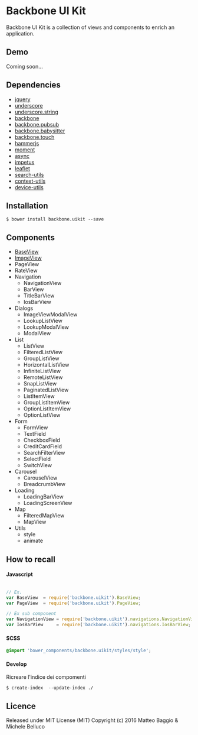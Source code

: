 Backbone UI Kit
===============

Backbone UI Kit is a collection of views and components to enrich an application.


## Demo

Coming soon...

## Dependencies

- [jquery](https://jquery.com/)
- [underscore](http://underscorejs.org/)
- [underscore.string](https://epeli.github.io/underscore.string/)
- [backbone](http://backbonejs.org/)
- [backbone.pubsub](https://github.com/vash15/pubsub)
- [backbone.babysitter](https://github.com/marionettejs/backbone.babysitter)
- [backbone.touch](https://github.com/vash15/backbone.touch)
- [hammerjs](http://hammerjs.github.io/)
- [moment](http://momentjs.com/)
- [async](https://github.com/caolan/async)
- [impetus](http://chrisbateman.github.io/impetus/)
- [leaflet](http://leafletjs.com/)
- [search-utils](https://github.com/vash15/search-utils)
- [context-utils](https://github.com/SonoIo/context-utils)
- [device-utils](https://github.com/SonoIo/device-utils)

## Installation

    $ bower install backbone.uikit --save

## Components

- [BaseView](./documentation/BaseView.md)
- [ImageView](./documentation/ImageView.md)
- PageView
- RateView
- Navigation
   - NavigationView
   - BarView
   - TitleBarView
   - IosBarView
- Dialogs
   - ImageViewModalView
   - LookupListView
   - LookupModalView
   - ModalView
- List
   - ListView
   - FilteredListView
   - GroupListView
   - HorizontalListView
   - InfiniteListView
   - RemoteListView
   - SnapListView
   - PaginatedListView
   - ListItemView
   - GroupListItemView
   - OptionListItemView
   - OptionListView
- Form
   - FormView
   - TextField
   - CheckboxField
   - CreditCardField
   - SearchFilterView
   - SelectField
   - SwitchView
- Carousel
   - CarouselView
   - BreadcrumbView
- Loading
   - LoadingBarView
   - LoadingScreenView
- Map
   - FilteredMapView
   - MapView
- Utils
   - style
   - animate


## How to recall

#### Javascript

```javascript

// Ex.
var BaseView  = require('backbone.uikit').BaseView;
var PageView  = require('backbone.uikit').PageView;

// Ex sub component
var NavigationView = require('backbone.uikit').navigations.NavigationView;
var IosBarView     = require('backbone.uikit').navigations.IosBarView;

```

#### SCSS

```scss
@import 'bower_components/backbone.uikit/styles/style';
```


#### Develop

Ricreare l'indice dei compomenti

```
$ create-index  --update-index ./
```

## Licence

Released under MIT License (MIT) Copyright (c) 2016 Matteo Baggio & Michele Belluco

